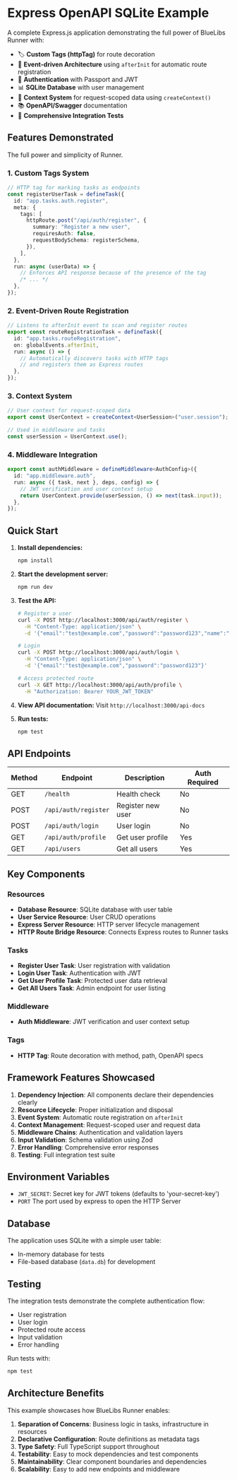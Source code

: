 # Express OpenAPI SQLite Example

A complete Express.js application demonstrating the full power of BlueLibs Runner with:

- 🏷️ **Custom Tags (httpTag)** for route decoration
- 🎯 **Event-driven Architecture** using `afterInit` for automatic route registration
- 🔐 **Authentication** with Passport and JWT
- 📊 **SQLite Database** with user management
- 🧵 **Context System** for request-scoped data using `createContext()`
- 📚 **OpenAPI/Swagger** documentation
- 🧪 **Comprehensive Integration Tests**

## Features Demonstrated

The full power and simplicity of Runner.

### 1. Custom Tags System

```typescript
// HTTP tag for marking tasks as endpoints
const registerUserTask = defineTask({
  id: "app.tasks.auth.register",
  meta: {
    tags: [
      httpRoute.post("/api/auth/register", {
        summary: "Register a new user",
        requiresAuth: false,
        requestBodySchema: registerSchema,
      }),
    ],
  },
  run: async (userData) => {
    // Enforces API response because of the presence of the tag
    /* ... */
  },
});
```

### 2. Event-Driven Route Registration

```typescript
// Listens to afterInit event to scan and register routes
export const routeRegistrationTask = defineTask({
  id: "app.tasks.routeRegistration",
  on: globalEvents.afterInit,
  run: async () => {
    // Automatically discovers tasks with HTTP tags
    // and registers them as Express routes
  },
});
```

### 3. Context System

```typescript
// User context for request-scoped data
export const UserContext = createContext<UserSession>("user.session");

// Used in middleware and tasks
const userSession = UserContext.use();
```

### 4. Middleware Integration

```typescript
export const authMiddleware = defineMiddleware<AuthConfig>({
  id: "app.middleware.auth",
  run: async ({ task, next }, deps, config) => {
    // JWT verification and user context setup
    return UserContext.provide(userSession, () => next(task.input));
  },
});
```

## Quick Start

1. **Install dependencies:**

   ```bash
   npm install
   ```

2. **Start the development server:**

   ```bash
   npm run dev
   ```

3. **Test the API:**

   ```bash
   # Register a user
   curl -X POST http://localhost:3000/api/auth/register \
     -H "Content-Type: application/json" \
     -d '{"email":"test@example.com","password":"password123","name":"Test User"}'

   # Login
   curl -X POST http://localhost:3000/api/auth/login \
     -H "Content-Type: application/json" \
     -d '{"email":"test@example.com","password":"password123"}'

   # Access protected route
   curl -X GET http://localhost:3000/api/auth/profile \
     -H "Authorization: Bearer YOUR_JWT_TOKEN"
   ```

4. **View API documentation:**
   Visit `http://localhost:3000/api-docs`

5. **Run tests:**
   ```bash
   npm test
   ```

## API Endpoints

| Method | Endpoint             | Description       | Auth Required |
| ------ | -------------------- | ----------------- | ------------- |
| GET    | `/health`            | Health check      | No            |
| POST   | `/api/auth/register` | Register new user | No            |
| POST   | `/api/auth/login`    | User login        | No            |
| GET    | `/api/auth/profile`  | Get user profile  | Yes           |
| GET    | `/api/users`         | Get all users     | Yes           |

## Key Components

### Resources

- **Database Resource**: SQLite database with user table
- **User Service Resource**: User CRUD operations
- **Express Server Resource**: HTTP server lifecycle management
- **HTTP Route Bridge Resource**: Connects Express routes to Runner tasks

### Tasks

- **Register User Task**: User registration with validation
- **Login User Task**: Authentication with JWT
- **Get User Profile Task**: Protected user data retrieval
- **Get All Users Task**: Admin endpoint for user listing

### Middleware

- **Auth Middleware**: JWT verification and user context setup

### Tags

- **HTTP Tag**: Route decoration with method, path, OpenAPI specs

## Framework Features Showcased

1. **Dependency Injection**: All components declare their dependencies clearly
2. **Resource Lifecycle**: Proper initialization and disposal
3. **Event System**: Automatic route registration on `afterInit`
4. **Context Management**: Request-scoped user and request data
5. **Middleware Chains**: Authentication and validation layers
6. **Input Validation**: Schema validation using Zod
7. **Error Handling**: Comprehensive error responses
8. **Testing**: Full integration test suite

## Environment Variables

- `JWT_SECRET`: Secret key for JWT tokens (defaults to 'your-secret-key')
- `PORT` The port used by express to open the HTTP Server

## Database

The application uses SQLite with a simple user table:

- In-memory database for tests
- File-based database (`data.db`) for development

## Testing

The integration tests demonstrate the complete authentication flow:

- User registration
- User login
- Protected route access
- Input validation
- Error handling

Run tests with:

```bash
npm test
```

## Architecture Benefits

This example showcases how BlueLibs Runner enables:

1. **Separation of Concerns**: Business logic in tasks, infrastructure in resources
2. **Declarative Configuration**: Route definitions as metadata tags
3. **Type Safety**: Full TypeScript support throughout
4. **Testability**: Easy to mock dependencies and test components
5. **Maintainability**: Clear component boundaries and dependencies
6. **Scalability**: Easy to add new endpoints and middleware

